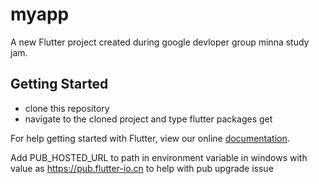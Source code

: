 # myapp

A new Flutter project created during google devloper group minna study jam.

## Getting Started

- clone this repository
- navigate to the cloned project and type flutter packages get

For help getting started with Flutter, view our online
[documentation](https://flutter.io/).

Add PUB_HOSTED_URL to path in environment variable in windows with value as https://pub.flutter-io.cn to help with pub upgrade issue
